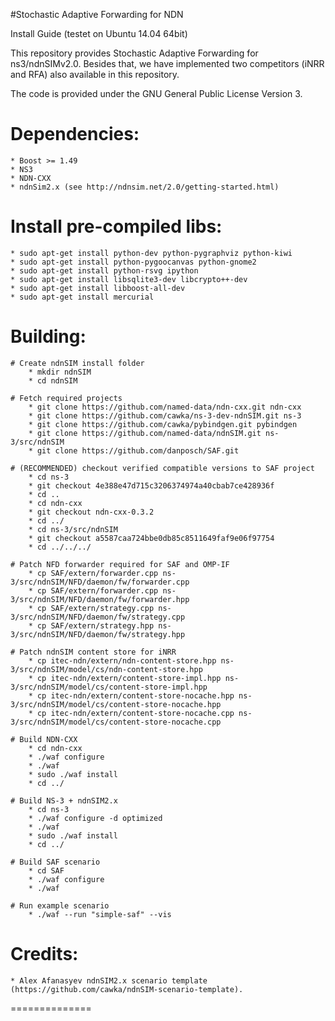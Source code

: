 #Stochastic Adaptive Forwarding for NDN

Install Guide (testet on Ubuntu 14.04 64bit)

This repository provides Stochastic Adaptive Forwarding for ns3/ndnSIMv2.0.
Besides that, we have implemented two competitors (iNRR and RFA) also available in this repository.

The code is provided under the GNU General Public License Version 3.

# Dependencies:
	* Boost >= 1.49
	* NS3
	* NDN-CXX
	* ndnSim2.x (see http://ndnsim.net/2.0/getting-started.html)
    
# Install pre-compiled libs:
	* sudo apt-get install python-dev python-pygraphviz python-kiwi
	* sudo apt-get install python-pygoocanvas python-gnome2
	* sudo apt-get install python-rsvg ipython
	* sudo apt-get install libsqlite3-dev libcrypto++-dev
	* sudo apt-get install libboost-all-dev
	* sudo apt-get install mercurial

# Building:

	# Create ndnSIM install folder
		* mkdir ndnSIM
		* cd ndnSIM

	# Fetch required projects
		* git clone https://github.com/named-data/ndn-cxx.git ndn-cxx	
		* git clone https://github.com/cawka/ns-3-dev-ndnSIM.git ns-3
		* git clone https://github.com/cawka/pybindgen.git pybindgen
		* git clone https://github.com/named-data/ndnSIM.git ns-3/src/ndnSIM
		* git clone https://github.com/danposch/SAF.git

	# (RECOMMENDED) checkout verified compatible versions to SAF project
		* cd ns-3
		* git checkout 4e388e47d715c3206374974a40cbab7ce428936f
		* cd ..
		* cd ndn-cxx
		* git checkout ndn-cxx-0.3.2
		* cd ../
		* cd ns-3/src/ndnSIM
		* git checkout a5587caa724bbe0db85c8511649faf9e06f97754
		* cd ../../../

	# Patch NFD forwarder required for SAF and OMP-IF
		* cp SAF/extern/forwarder.cpp ns-3/src/ndnSIM/NFD/daemon/fw/forwarder.cpp
		* cp SAF/extern/forwarder.cpp ns-3/src/ndnSIM/NFD/daemon/fw/forwarder.hpp
		* cp SAF/extern/strategy.cpp ns-3/src/ndnSIM/NFD/daemon/fw/strategy.cpp
		* cp SAF/extern/strategy.hpp ns-3/src/ndnSIM/NFD/daemon/fw/strategy.hpp

	# Patch ndnSIM content store for iNRR
		* cp itec-ndn/extern/ndn-content-store.hpp ns-3/src/ndnSIM/model/cs/ndn-content-store.hpp
		* cp itec-ndn/extern/content-store-impl.hpp ns-3/src/ndnSIM/model/cs/content-store-impl.hpp
		* cp itec-ndn/extern/content-store-nocache.hpp ns-3/src/ndnSIM/model/cs/content-store-nocache.hpp
		* cp itec-ndn/extern/content-store-nocache.cpp ns-3/src/ndnSIM/model/cs/content-store-nocache.cpp

	# Build NDN-CXX
		* cd ndn-cxx
		* ./waf configure
		* ./waf
		* sudo ./waf install
		* cd ../

	# Build NS-3 + ndnSIM2.x
		* cd ns-3
		* ./waf configure -d optimized
		* ./waf
		* sudo ./waf install
		* cd ../

	# Build SAF scenario
		* cd SAF
		* ./waf configure
		* ./waf 

	# Run example scenario
		* ./waf --run "simple-saf" --vis

# Credits: 

	* Alex Afanasyev ndnSIM2.x scenario template (https://github.com/cawka/ndnSIM-scenario-template).

==============
